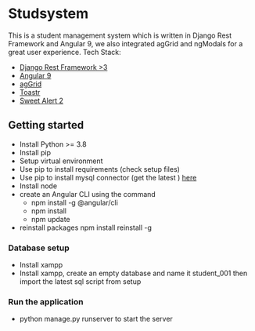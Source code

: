 # Studsystem
This is a student management system which is written in Django Rest Framework and Angular 9, we also integrated agGrid and ngModals for a great user experience.
Tech Stack:
- [Django Rest Framework >3](https://www.django-rest-framework.org/)
- [Angular 9](https://angular.io/start)
- [agGrid](https://www.ag-grid.com/angular-grid/)
- [Toastr](https://www.npmjs.com/package/ngx-toastr)
- [Sweet Alert 2](https://npm.runkit.com/sweetalert2)

## Getting started
 - Install Python >= 3.8
 - Install pip
 - Setup virtual environment
 - Use pip to install requirements (check setup files)
 - Use pip to install mysql connector (get the latest ) [here](https://www.lfd.uci.edu/~gohlke/pythonlibs/#mysqlclient)
 - Install node 
 - create an Angular CLI using the command 
    - npm install -g @angular/cli
    - npm install 
    - npm update
 - reinstall packages
     npm install reinstall -g
 
### Database setup
 - Install xampp
 - Install xampp, create an empty database and name it student_001 then import the latest sql script from setup
 
### Run the application 
 - python manage.py runserver 
 to start the server 
 
 
